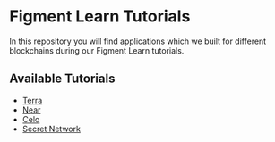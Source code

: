 # Figment Learn Tutorials

In this repository you will find applications which we built for different
blockchains during our Figment Learn tutorials.

## Available Tutorials

- [Terra](/terra)
- [Near](/near)
- [Celo](/celo)
- [Secret Network](/secret)
